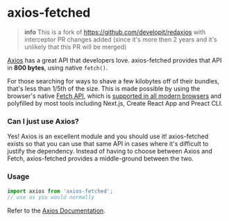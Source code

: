 # axios-fetched

> **info** This is a fork of https://github.com/developit/redaxios with interceptor PR changes added (since it's more then 2 years and it's unlikely that this PR will be merged)

[Axios] has a great API that developers love. axios-fetched provides that API in **800 bytes**, using native `fetch()`.

For those searching for ways to shave a few kilobytes off of their bundles, that's less than 1/5th of the size. This is made possible by using the browser's native [Fetch API][fetch], which is [supported in all modern browsers](https://caniuse.com/#feat=fetch) and polyfilled by most tools including Next.js, Create React App and Preact CLI.

### Can I just use Axios?

Yes! Axios is an excellent module and you should use it! axios-fetched exists so that you can use that same API in cases where it's difficult to justify the dependency. Instead of having to choose between Axios and Fetch, axios-fetched provides a middle-ground between the two.

[axios]: https://github.com/axios/axios
[fetch]: https://developer.mozilla.org/en-US/docs/Web/API/Fetch_API/Using_Fetch

### Usage

```js
import axios from 'axios-fetched';
// use as you would normally
```

Refer to the [Axios Documentation](https://github.com/axios/axios#axios-api).
